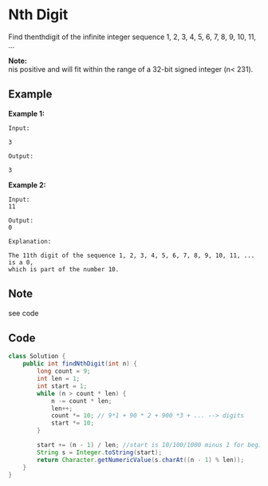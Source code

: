 # Nth Digit

Find thenthdigit of the infinite integer sequence 1, 2, 3, 4, 5, 6, 7, 8, 9, 10, 11, ...

**Note:**\
nis positive and will fit within the range of a 32-bit signed integer (n< 231).

## Example

**Example 1:**

```
Input:

3

Output:

3
```

**Example 2:**

```
Input:
11

Output:
0

Explanation:

The 11th digit of the sequence 1, 2, 3, 4, 5, 6, 7, 8, 9, 10, 11, ... is a 0,
which is part of the number 10.
```

## Note

see code

## Code

```java
class Solution {
    public int findNthDigit(int n) {
        long count = 9;
        int len = 1;
        int start = 1;
        while (n > count * len) {
            n -= count * len;
            len++;
            count *= 10; // 9*1 + 90 * 2 + 900 *3 + ... --> digits
            start *= 10;
        }

        start += (n - 1) / len; //start is 10/100/1000 minus 1 for begin with 9/99/999
        String s = Integer.toString(start);
        return Character.getNumericValue(s.charAt((n - 1) % len));
    }
}
```
